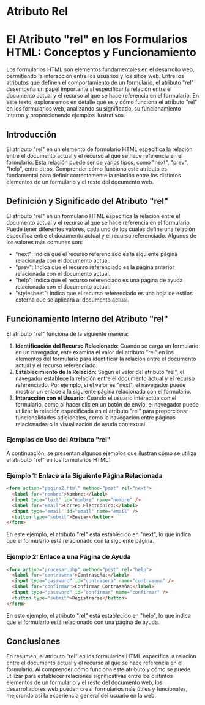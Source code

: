 # Atributo Rel

# El Atributo "rel" en los Formularios HTML: Conceptos y Funcionamiento

Los formularios HTML son elementos fundamentales en el desarrollo web, permitiendo la interacción entre los usuarios y los sitios web. Entre los atributos que definen el comportamiento de un formulario, el atributo "rel" desempeña un papel importante al especificar la relación entre el documento actual y el recurso al que se hace referencia en el formulario. En este texto, exploraremos en detalle qué es y cómo funciona el atributo "rel" en los formularios web, analizando su significado, su funcionamiento interno y proporcionando ejemplos ilustrativos.

## Introducción

El atributo "rel" en un elemento de formulario HTML especifica la relación entre el documento actual y el recurso al que se hace referencia en el formulario. Esta relación puede ser de varios tipos, como "next", "prev", "help", entre otros. Comprender cómo funciona este atributo es fundamental para definir correctamente la relación entre los distintos elementos de un formulario y el resto del documento web.

## Definición y Significado del Atributo "rel"

El atributo "rel" en un formulario HTML especifica la relación entre el documento actual y el recurso al que se hace referencia en el formulario. Puede tener diferentes valores, cada uno de los cuales define una relación específica entre el documento actual y el recurso referenciado. Algunos de los valores más comunes son:

- "next": Indica que el recurso referenciado es la siguiente página relacionada con el documento actual.
- "prev": Indica que el recurso referenciado es la página anterior relacionada con el documento actual.
- "help": Indica que el recurso referenciado es una página de ayuda relacionada con el documento actual.
- "stylesheet": Indica que el recurso referenciado es una hoja de estilos externa que se aplicará al documento actual.

## Funcionamiento Interno del Atributo "rel"

El atributo "rel" funciona de la siguiente manera:

1. **Identificación del Recurso Relacionado**: Cuando se carga un formulario en un navegador, este examina el valor del atributo "rel" en los elementos del formulario para identificar la relación entre el documento actual y el recurso referenciado.
2. **Establecimiento de la Relación**: Según el valor del atributo "rel", el navegador establece la relación entre el documento actual y el recurso referenciado. Por ejemplo, si el valor es "next", el navegador puede mostrar un enlace a la siguiente página relacionada con el formulario.
3. **Interacción con el Usuario**: Cuando el usuario interactúa con el formulario, como al hacer clic en un botón de envío, el navegador puede utilizar la relación especificada en el atributo "rel" para proporcionar funcionalidades adicionales, como la navegación entre páginas relacionadas o la visualización de ayuda contextual.

### Ejemplos de Uso del Atributo "rel"

A continuación, se presentan algunos ejemplos que ilustran cómo se utiliza el atributo "rel" en los formularios HTML:

### Ejemplo 1: Enlace a la Siguiente Página Relacionada

```html
<form action="pagina2.html" method="post" rel="next">
  <label for="nombre">Nombre:</label>
  <input type="text" id="nombre" name="nombre" />
  <label for="email">Correo Electrónico:</label>
  <input type="email" id="email" name="email" />
  <button type="submit">Enviar</button>
</form>

```

En este ejemplo, el atributo "rel" está establecido en "next", lo que indica que el formulario está relacionado con la siguiente página.

### Ejemplo 2: Enlace a una Página de Ayuda

```html
<form action="procesar.php" method="post" rel="help">
  <label for="contrasena">Contraseña:</label>
  <input type="password" id="contrasena" name="contrasena" />
  <label for="confirmar">Confirmar Contraseña:</label>
  <input type="password" id="confirmar" name="confirmar" />
  <button type="submit">Registrarse</button>
</form>

```

En este ejemplo, el atributo "rel" está establecido en "help", lo que indica que el formulario está relacionado con una página de ayuda.

## Conclusiones

En resumen, el atributo "rel" en los formularios HTML especifica la relación entre el documento actual y el recurso al que se hace referencia en el formulario. Al comprender cómo funciona este atributo y cómo se puede utilizar para establecer relaciones significativas entre los distintos elementos de un formulario y el resto del documento web, los desarrolladores web pueden crear formularios más útiles y funcionales, mejorando así la experiencia general del usuario en la web.